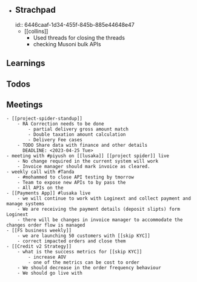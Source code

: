 - ## Strachpad
  id:: 6446caaf-1d34-455f-845b-885e44648e47
	- [[collins]]
		- Used threads for closing the threads
		- checking Musoni bulk APIs
## Learnings
## Todos
## Meetings
	- [[project-spider-standup]]
		- RA Correction needs to be done
			- partial delivery gross amount match
			- Double taxation amount calculation
			- Delivery Fee cases
		- TODO Share data with finance and other details
		  DEADLINE: <2023-04-25 Tue>
	- meeting with #piyush on [[lusaka]] [[project spider]] live
		- No change required in the current system will work
		- Invoice manager should mark invoice as cleared.
	- weekly call with #Tanda
		- #mohammed to close API testing by tmorrow
		- Team to expose new APIs to by pass the
		- All APIs on the
	- [[Payments App]] #lusaka live
		- we will continue to work with Loginext and collect payment and manage systems
		- We are receiving the payment details (deposit slipts) form Loginext
		- there will be changes in invoice manager to accommodate the changes order flow is managed
	- [[FS business weekly]]
		- we are launching 50 customers with [[skip KYC]]
		- correct impacted orders and close them
	- [[Credit v2 Strategy]]
		- what is the success metrics for [[skip KYC]]
			- increase AOV
			- one of the metrics can be cost to order
		- We should decrease in the order frequency behaviour
		- We should go live with
